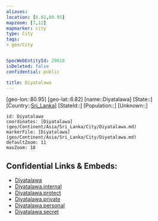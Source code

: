 ```yaml
---
aliases: 
location: [6.82,80.95]
mapzoom: [7,12] 
mapmarker: city 
type: City
tags:
- geo/City


SpocWebEntityId: 29818
isDeleted: false
confidential: public

title: Diyatalawa
---
```

[geo-lon::80.95]
[geo-lat::6.82]
[name::Diyatalawa]
[State::]
[Country::[Sri_Lanka](geo/Continent/Asia/Sri_Lanka.md)]
[StateId::]
[Population::]
[Unknown::]


```leaflet
id: Diyatalawa
coordinates: [Diyatalawa](geo/Continent/Asia/Sri_Lanka/City/Diyatalawa.md)
markerFile: [Diyatalawa](geo/Continent/Asia/Sri_Lanka/City/Diyatalawa.md)
defaultZoom: 11 
maxZoom: 18
```


## Confidential Links & Embeds: 
- [Diyatalawa](../../../../../../_public/geo/Continent/Asia/Sri_Lanka/City/Diyatalawa.md) 
- [Diyatalawa.internal](../../../../../../_internal/geo/Continent/Asia/Sri_Lanka/City/Diyatalawa.internal.md) 
- [Diyatalawa.protect](../../../../../../_protect/geo/Continent/Asia/Sri_Lanka/City/Diyatalawa.protect.md) 
- [Diyatalawa.private](../../../../../../_private/geo/Continent/Asia/Sri_Lanka/City/Diyatalawa.private.md) 
- [Diyatalawa.personal](../../../../../../_personal/geo/Continent/Asia/Sri_Lanka/City/Diyatalawa.personal.md) 
- [Diyatalawa.secret](../../../../../../_secret/geo/Continent/Asia/Sri_Lanka/City/Diyatalawa.secret.md) 
